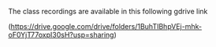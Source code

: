 The class recordings are available in this following gdrive link

(https://drive.google.com/drive/folders/1BuhTIBhpVEj-mhk-oF0YjT77oxpI30sH?usp=sharing)
